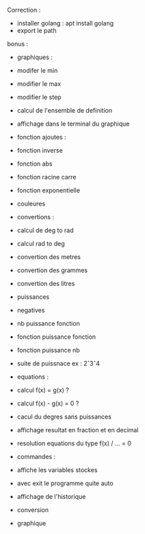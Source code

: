 Correction :

 - installer golang : apt install golang
 - export le path

bonus :

 - graphiques :

  - modifer le min 
  - modifier le max
  - modifier le step
  - calcul de l'ensemble de definition
  - affichage dans le terminal du graphique

 - fonction ajoutes :

  - fonction inverse
  - fonction abs
  - fonction racine carre
  - fonction exponentielle

 - couleures

 - convertions :

  - calcul de deg to rad
  - calcul rad to deg
  - convertion des metres
  - convertion des grammes
  - convertion des litres

 - puissances

  - negatives
  - nb puissance fonction
  - fonction puissance fonction
  - fonction puissance nb
  - suite de puissnace ex : 2ˆ3ˆ4

 - equations :

  - calcul f(x) = g(x) ?
  - calcul f(x) - g(x) = 0 ?
  - cacul du degres sans puissances
  - affichage resultat en fraction et en decimal
  - resolution equations du type f(x) / ... = 0

 - commandes :

  - affiche les variables stockes
  - avec exit le programme quite auto
  - affichage de l'historique
  - conversion
  - graphique
